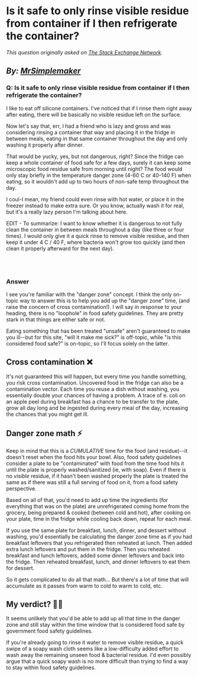 # Is it safe to only rinse visible residue from container if I then refrigerate the container?

_This question originally asked on [The Stack Exchange Network](https://cooking.stackexchange.com/q/115130)._

_By: [MrSimplemaker](https://cooking.stackexchange.com/u/93266)_
<br>
--------------------------------------------
### Q: Is it safe to only rinse visible residue from container if I then refrigerate the container?
<p>I like to eat off silicone containers. I've noticed that if I rinse them right away after eating, there will be basically no visible residue left on the surface.</p>
<p>Now let's say that, err, I had a friend who is lazy and gross and was considering rinsing a container that way and placing it in the fridge in between meals, eating in that same container throughout the day and only washing it properly after dinner.</p>
<p>That would be yucky, yes, but not dangerous, right? Since the fridge can keep a whole container of food safe for a few days, surely it can keep some microscopic food residue safe from morning until night? The food would only stay briefly in the temperature danger zone (4-60 C or 40-140 F) when eating, so it wouldn't add up to two hours of non-safe temp throughout the day.</p>
<p>I coul-I mean, my friend could even rinse with hot water, or place it in the freezer instead to make extra sure. Or you know, actually wash it for real, but it's a really lazy person I'm talking about here.</p>
<p>EDIT - To summarize: I want to know whether it is dangerous to not fully clean the container in between meals throughout a day (like three or four times). I would only give it a quick rinse to remove visible residue, and then keep it under 4 C / 40 F, where bacteria won't grow too quickly (and then clean it properly afterward for the next day).</p>

<br><br>
### Answer 
<p>I see you're familiar with the &quot;danger zone&quot; concept. I think the only on-topic way to answer this is to help you add up the &quot;danger zone&quot; time, (and raise the concern of cross contamination!). I will say in response to your heading, there is no &quot;loophole&quot; in food safety guidelines. They are pretty stark in that things are either safe or not.</p>
<p>Eating something that has been treated &quot;unsafe&quot; aren't guaranteed to make you ill--but for this site, &quot;will it make me sick?&quot; is off-topic, while &quot;is this considered food safe?&quot; is on-topic, so I'll focus solely on the latter.</p>
<h2>Cross contamination ❌</h2>
<p>It's not guaranteed this will happen, but every time you handle something, you risk cross contamination. Uncovered food in the fridge can also be a contamination vector. Each time you reuse a dish without washing, you essentially double your chances of having a problem. A trace of e. coli on an apple peel during breakfast has a chance to be transfer to the plate, grow all day long and be ingested during every meal of the day, increasing the chances that you might get ill.</p>
<h2>Danger zone math ⚡</h2>
<p>Keep in mind that this is a <em>CUMULATIVE</em> time for the food (and residue)--it doesn't reset when the food hits your bowl. Also, food safety guidelines consider a plate to be &quot;contaminated&quot; with food from the time food hits it until the plate is properly washed/sanitized (ie, with soap). Even if there is no <em>visible</em> residue, if it hasn't been washed properly the plate is treated the same as if  there was still a full serving of food on it, from a food safety perspective.</p>
<p>Based on all of that, you'd need to add up time the ingredients (for everything that was on the plate) are unrefrigerated coming home from the grocery, being prepared &amp; cooked (between cold and hot), after cooking on your plate, time in the fridge while cooling back down, repeat for each meal.</p>
<p>If you use the same plate for breakfast, lunch, dinner, and dessert without washing, you'd essentially be calculating the danger zone time as if you had breakfast leftovers that you refrigerated then reheated at lunch. Then added extra lunch leftovers and put them in the fridge. Then you reheated breakfast and lunch leftovers, added some dinner leftovers and back into the fridge. Then reheated breakfast, lunch, and dinner leftovers to eat them for dessert.</p>
<p>So it gets complicated to do all that math... But there's a lot of time that will accumulate as it passes from warm to cold to warm to cold, etc.</p>
<h2>My verdict? 👨‍⚖️</h2>
<p>It seems unlikely that you'd be able to add up all that time in the danger zone and still stay within the time window that is considered food safe by government food safety guidelines.</p>
<p>If you're already going to rinse it water to remove visible residue,  a quick swipe of a soapy wash cloth seems like a low-difficulty added effort to wash away the remaining unseen food &amp; bacterial residue. I'd even possibly argue that a quick soapy wash is no more difficult than trying to find a way to stay within food safety guidelines.</p>


